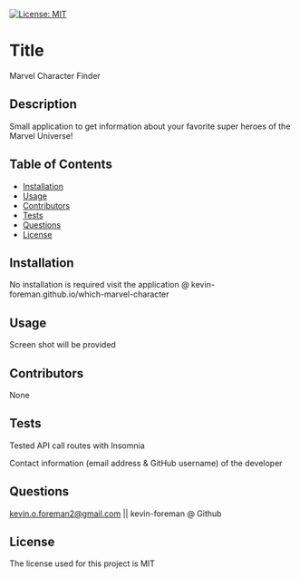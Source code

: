 

[![License: MIT](https://img.shields.io/badge/License-MIT-yellow.svg)](https://opensource.org/licenses/MIT)


# Title
Marvel Character Finder

## Description
Small application to get information about your favorite super heroes of the Marvel Universe!

## Table of Contents
* [Installation](#installation)
* [Usage](#usage)
* [Contributors](#contributors)
* [Tests](#tests)
* [Questions](#questions)
* [License](#license) 

## Installation
No installation is required visit the application @ kevin-foreman.github.io/which-marvel-character

## Usage
Screen shot will be provided

## Contributors
None

## Tests
Tested API call routes with Insomnia

Contact information (email address & GitHub username) of the developer
## Questions
kevin.o.foreman2@gmail.com || kevin-foreman @ Github

## License

The license used for this project is MIT

